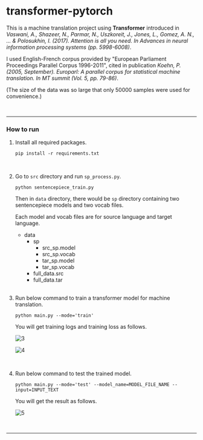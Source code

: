# transformer-pytorch
This is a machine translation project using **Transformer** introduced in *Vaswani, A., Shazeer, N., Parmar, N., Uszkoreit, J., Jones, L., Gomez, A. N., ... & Polosukhin, I. (2017). Attention is all you need. In Advances in neural information processing systems (pp. 5998-6008)*.



I used English-French corpus provided by "European Parliament Proceedings Parallel Corpus 1996-2011", cited in publication *Koehn, P. (2005, September). Europarl: A parallel corpus for statistical machine translation. In MT summit (Vol. 5, pp. 79-86)*.

(The size of the data was so large that only 50000 samples were used for convenience.)

<br/>

---

### How to run

1. Install all required packages.
	
   ```shell
   pip install -r requirements.txt
   ```
   
   <br/>
   
2. Go to `src` directory and run `sp_process.py`.

   ```shell
   python sentencepiece_train.py
   ```

   Then in `data` directory, there would be `sp` directory containing two sentencepiece models and two vocab files.

   Each model and vocab files are for source language and target language.

   - data
     - sp
       - src_sp.model
       - src_sp.vocab
       - tar_sp.model
       - tar_sp.vocab
     - full_data.src
     - full_data.tar

   <br/>

3. Run below command to train a transformer model for machine translation.

   ```shell
   python main.py --mode='train'
   ```

   You will get training logs and training loss as follows.

   ![3](https://user-images.githubusercontent.com/16731987/81287281-770fa280-909d-11ea-8aa2-6e4c00d36187.png)
   
   ![4](https://user-images.githubusercontent.com/16731987/81287608-061cba80-909e-11ea-83ac-94f6ba8a98bc.png)

   <br/>

4. Run below command to test the trained model.

   ```shell
   python main.py --mode='test' --model_name=MODEL_FILE_NAME --input=INPUT_TEXT
   ```
   
   You will get the result as follows.
   
   ![5](https://user-images.githubusercontent.com/16731987/81287373-9c9cac00-909d-11ea-86a1-7024374c2b3f.png)
   
   <br/>

---
